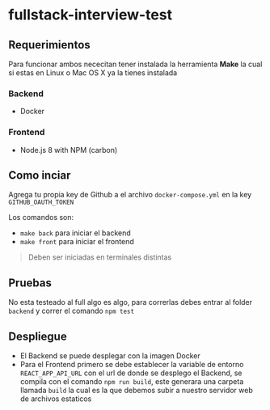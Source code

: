 # fullstack-interview-test

## Requerimientos

Para funcionar ambos nececitan tener instalada la herramienta **Make**
la cual si estas en Linux o Mac OS X ya la tienes instalada

### Backend
- Docker
### Frontend
- Node.js 8 with NPM (carbon)

## Como inciar

Agrega tu propia key de Github a el archivo `docker-compose.yml` en la
key `GITHUB_OAUTH_TOKEN`

Los comandos son:

- `make back` para iniciar el backend
- `make front` para iniciar el frontend

> Deben ser iniciadas en terminales distintas

## Pruebas

No esta testeado al full algo es algo, para correrlas debes entrar al
folder `backend` y correr el comando `npm test`

## Despliegue

- El Backend se puede desplegar con la imagen Docker
- Para el Frontend primero se debe establecer la variable de entorno
`REACT_APP_API_URL` con el url de donde se desplego el Backend, se
compila con el comando `npm run build`, este generara una carpeta llamada
`build` la cual es la que debemos subir a nuestro servidor web de
archivos estaticos
